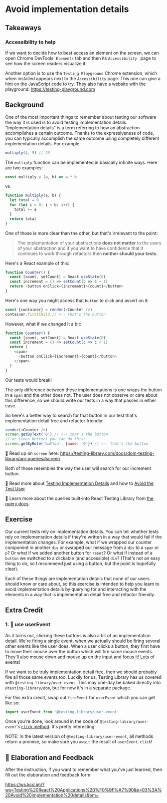 # Avoid implementation details

## Takeaways

### Accessibility to help

If we want to decide how to best access an element on the screen, we can open Chrome DevTools' `Elements` tab and then its `Accessibility ` page to see how the screen readers visualize it.

Another option is to use the `Testing Playground` Chrome extension, which when installed appears next to the `Accessibility` page. This one can give a hint on the JavaScript code to try. They also have a website with the playground: <https://testing-playground.com>

## Background

One of the most important things to remember about testing our software the way it is used is to avoid testing implementation details. "Implementation details" is a term referring to how an abstraction accomplishes a certain outcome. Thanks to the expressiveness of code, you can typically accomplish the same outcome using completely different implementation details. For example:

```javascript
multiply(4, 5) // 20
```

The `multiply` function can be implemented in basically infinite ways. Here are two examples:

```javascript
const multiply = (a, b) => a * b
```

vs

```javascript
function multiply(a, b) {
  let total = 0
  for (let i = 0; i < b; i++) {
    total += a
  }
  return total
}
```

One of those is more clear than the other, but that's irrelevant to the point:

> The implementation of your abstractions __does not matter__ to the users of your abstraction and if you want to have confidence that it continues to work through refactors then __neither should your tests.__

Here's a React example of this:

```javascript
function Counter() {
  const [count, setCount] = React.useState(0)
  const increment = () => setCount(c => c + 1)
  return <button onClick={increment}>{count}</button>
}
```

Here's one way you might access that `button` to click and assert on it:

```javascript
const {container} = render(<Counter />)
container.firstChild // <-- that's the button
```

However, what if we changed it a bit:

```javascript
function Counter() {
  const [count, setCount] = React.useState(0)
  const increment = () => setCount(c => c + 1)
  return (
    <span>
      <button onClick={increment}>{count}</button>
    </span>
  )
}
```

Our tests would break!

The only difference between these implementations is one wraps the button in a `span` and the other does not. The user does not observe or care about this difference, so we should write our tests in a way that passes in either case.

So here's a better way to search for that button in our test that's implementation detail free and refactor friendly:

```javascript
render(<Counter />)
screen.getByText('0') // <-- that's the button
// or (even better) you can do this:
screen.getByRole('button', {name: '0'}) // <-- that's the button
```

📜 Read up on `screen` here:
https://testing-library.com/docs/dom-testing-library/api-queries#screen

Both of those resembles the way the user will search for our increment button.

📜 Read more about
[Testing Implementation Details](https://kentcdodds.com/blog/testing-implementation-details) and how to [Avoid the Test User](https://kentcdodds.com/blog/avoid-the-test-user)

📜 Learn more about the queries built-into React Testing Library from
[the query docs](https://testing-library.com/docs/dom-testing-library/api-queries).

## Exercise

Our current tests rely on implementation details. You can tell whether tests rely on implementation details if they're written in a way that would fail if the implementation changes. For example, what if we wrapped our counter component in another `div` or swapped our message from a `div` to a `span` or `p`? Or what if we added another button for `reset`? Or what if instead of a `button` we switched to a clickable (and accessible) `div`? (That's not an easy thing to do, so I recommend just using a button, but the point is hopefully clear).

Each of these things are implementation details that none of our users should know or care about, so this exercise is intended to help you learn to avoid implementation details by querying for and interacting with the elements in a way that is implementation detail free and refactor friendly.

## Extra Credit

### 1. 💯 use userEvent

As it turns out, clicking these buttons is also a bit of an implementation detail. We're firing a single event, when we actually should be firing several other events like the user does. When a user clicks a button, they first have to move their mouse over the button which will fire some mouse events. They'll also mouse down and mouse up on the input and focus it! Lots of events!

If we want to be truly implementation detail free, then we should probably fire all those same events too. Luckily for us, Testing Library has us covered with `@testing-library/user-event`. This may one-day be baked directly into `@testing-library/dom`, but for now it's in a separate package.

For this extra credit, swap out `fireEvent` for `userEvent` which you can get like so:

```javascript
import userEvent from '@testing-library/user-event'
```

Once you're done, look around in the code of `@testing-library/user-event`'s [`click` method](https://github.com/testing-library/user-event/blob/1af67066f57377c5ab758a1215711dddabad2d83/src/index.js#L109-L131).
It's pretty interesting!

NOTE: In the latest version of `@testing-library/user-event`, all methods return
a promise, so make sure you `await` the result of `userEvent.click`!

## 🦉 Elaboration and Feedback

After the instruction, if you want to remember what you've just learned, then
fill out the elaboration and feedback form:

https://ws.kcd.im/?ws=Testing%20React%20Applications%20%F0%9F%A7%90&e=03%3A%20Avoid%20implementation%20details&em=
